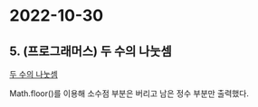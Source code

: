 # 2022-10-30

## 5. (프로그래머스) 두 수의 나눗셈

[두 수의 나눗셈](https://school.programmers.co.kr/learn/courses/30/lessons/120806)

Math.floor()를 이용해 소수점 부분은 버리고 남은 정수 부분만 출력했다.
